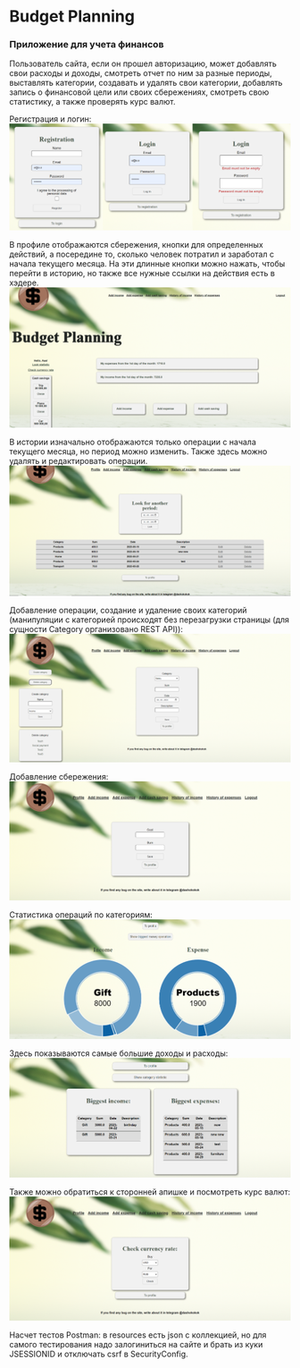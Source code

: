 # Budget Planning
### Приложение для учета финансов
Пользователь сайта, если он прошел авторизацию,
может добавлять свои расходы и доходы, смотреть отчет по 
ним за разные периоды, выставлять категории, создавать и 
удалять свои категории, добавлять запись о финансовой цели или
своих сбережениях, смотреть свою статистику, а также проверять 
курс валют.  
  
Регистрация и логин:  
![register and login](screenshots/1.png)  
  
В профиле отображаются сбережения, кнопки для определенных действий, а
посередине то, сколько человек потратил и заработал с начала
текущего месяца. На эти длинные кнопки можно нажать, чтобы перейти в историю, но
также все нужные ссылки на действия есть в хэдере.  
![profile](screenshots/2.png)  
  
В истории изначально отображаются только операции с начала текущего
месяца, но период можно изменить. Также здесь можно удалять и редактировать операции.  
![history](screenshots/3.png)  
  
Добавление операции, создание и удаление своих категорий (манипуляции с категорией происходят
без перезагрузки страницы (для сущности Category организовано REST API)):
![add operation and category](screenshots/4.png)  
  
Добавление сбережения:  
![add cash saving](screenshots/8.png)  
  
Статистика операций по категориям:
![statistic](screenshots/5.png)
  
Здесь показываются самые большие доходы и расходы:
![statistic](screenshots/6.png)  
  
Также можно обратиться к сторонней апишке и посмотреть курс валют:
![currency rate](screenshots/7.png)  
  
Насчет тестов Postman: в resources есть json с коллекцией, но для самого тестирования надо залогиниться 
на сайте и брать из куки JSESSIONID и отключать csrf в SecurityConfig.
